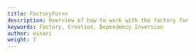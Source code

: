 ```yaml
---
title: FactoryFor<>
description: Overview of how to work with the factory for
keywords: Factory, Creation, Dependency Inversion
author: einari
weight: 7
---
```

